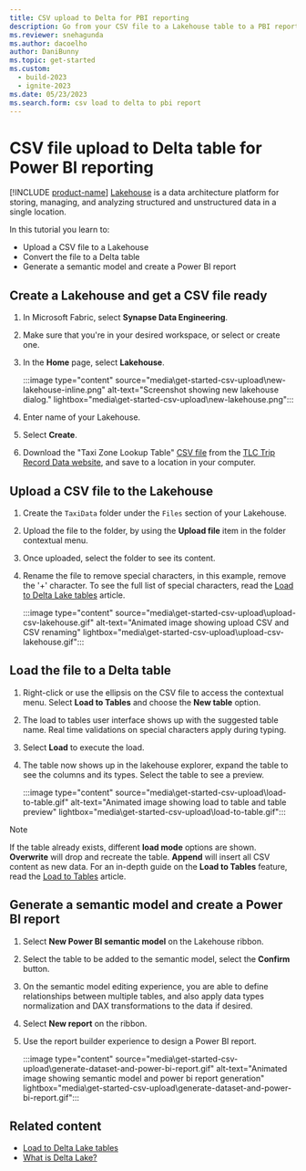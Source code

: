 ```yaml
---
title: CSV upload to Delta for PBI reporting
description: Go from your CSV file to a Lakehouse table to a PBI report.
ms.reviewer: snehagunda
ms.author: dacoelho
author: DaniBunny
ms.topic: get-started
ms.custom:
  - build-2023
  - ignite-2023
ms.date: 05/23/2023
ms.search.form: csv load to delta to pbi report
---
```


# CSV file upload to Delta table for Power BI reporting

[!INCLUDE [product-name](../includes/product-name.md)] [Lakehouse](lakehouse-overview.md) is a data architecture platform for storing, managing, and analyzing structured and unstructured data in a single location.

In this tutorial you learn to:

* Upload a CSV file to a Lakehouse
* Convert the file to a Delta table
* Generate a semantic model and create a Power BI report

## Create a Lakehouse and get a CSV file ready

1. In Microsoft Fabric, select **Synapse Data Engineering**.
1. Make sure that you're in your desired workspace, or select or create one.
1. In the **Home** page, select **Lakehouse**.

   :::image type="content" source="media\get-started-csv-upload\new-lakehouse-inline.png" alt-text="Screenshot showing new lakehouse dialog." lightbox="media\get-started-csv-upload\new-lakehouse.png":::

1. Enter name of your Lakehouse.
1. Select **Create**.
1. Download the "Taxi Zone Lookup Table" [CSV file](https://d37ci6vzurychx.cloudfront.net/misc/taxi+_zone_lookup.csv) from the [TLC Trip Record Data website](https://www.nyc.gov/site/tlc/about/tlc-trip-record-data.page), and save to a location in your computer.

## Upload a CSV file to the Lakehouse

1. Create the ```TaxiData```  folder under the ```Files``` section of your Lakehouse.
1. Upload the file to the folder, by using the **Upload file** item in the folder contextual menu.
1. Once uploaded, select the folder to see its content.
1. Rename the file to remove special characters, in this example, remove the '+' character. To see the full list of special characters, read the [Load to Delta Lake tables](load-to-tables.md) article.

   :::image type="content" source="media\get-started-csv-upload\upload-csv-lakehouse.gif" alt-text="Animated image showing upload CSV and CSV renaming" lightbox="media\get-started-csv-upload\upload-csv-lakehouse.gif":::

## Load the file to a Delta table

1. Right-click or use the ellipsis on the CSV file to access the contextual menu. Select **Load to Tables** and choose the **New table** option.
1. The load to tables user interface shows up with the suggested table name. Real time validations on special characters apply during typing.
1. Select **Load** to execute the load.
1. The table now shows up in the lakehouse explorer, expand the table to see the columns and its types. Select the table to see a preview.

   :::image type="content" source="media\get-started-csv-upload\load-to-table.gif" alt-text="Animated image showing load to table and table preview" lightbox="media\get-started-csv-upload\load-to-table.gif":::

> [!NOTE]
> If the table already exists, different __load mode__ options are shown. __Overwrite__ will drop and recreate the table. __Append__ will insert all CSV content as new data. For an in-depth guide on the __Load to Tables__ feature, read the [Load to Tables](load-to-tables.md) article.

## Generate a semantic model and create a Power BI report

1. Select **New Power BI semantic model** on the Lakehouse ribbon.
1. Select the table to be added to the semantic model, select the **Confirm** button.
1. On the semantic model editing experience, you are able to define relationships between multiple tables, and also apply data types normalization and DAX transformations to the data if desired.
1. Select **New report** on the ribbon.
1. Use the report builder experience to design a Power BI report.

   :::image type="content" source="media\get-started-csv-upload\generate-dataset-and-power-bi-report.gif" alt-text="Animated image showing semantic model and power bi report generation" lightbox="media\get-started-csv-upload\generate-dataset-and-power-bi-report.gif":::

## Related content

- [Load to Delta Lake tables](load-to-tables.md)
- [What is Delta Lake?](/azure/synapse-analytics/spark/apache-spark-what-is-delta-lake)
